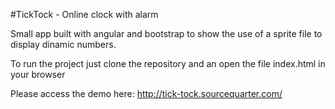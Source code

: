 #TickTock - Online clock with alarm

Small app built with angular and bootstrap to show the use of a sprite file to display dinamic numbers.

To run the project just clone the repository and an open the file index.html in your browser

Please access the demo here: http://tick-tock.sourcequarter.com/
